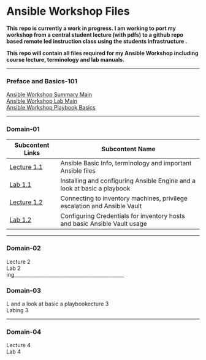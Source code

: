 # Ansible Workshop Files

**This repo is currently a work in progress. I am working to port my workshop from a central student lecture (with pdfs) to a github repo based remote led instruction class using the students infrastructure .**

**This repo will contain all files required for my Ansible Workshop including course lecture, terminology and lab manuals.**

_____________________________________________
### Preface and Basics-101
[Ansible Workshop Summary Main](/docs/WORKSHOP-MAIN.md#ansible-workshop--ansible-basics)<br>
[Ansible Workshop Lab Main](/docs/LAB-MAIN.md#lab-main)<br>
[Ansible Workshop Playbook Basics](/docs/PLAY-BASICS-MAIN.md)<br>
_____________________________________________
### Domain-01
| Subcontent Links | Subcontent Name |
|------------|-----------------|
|[Lecture 1.1](/docs/LECTURE1.1-MAIN.md)<br> | Ansible Basic Info, terminology and important Ansible files |
|[Lab 1.1 ](/docs/LAB1.1-MAIN.md) | Installing and configuring Ansible Engine and a look at basic a playbook |
|[Lecture 1.2](/docs/LECTURE1.2-MAIN.md)| Connecting to inventory machines, privilege escalation and Ansible Vault |
|[Lab 1.2](/docs/LAB1.2-MAIN.md) | Configuring Credentials for inventory hosts and basic Ansible Vault usage |
_____________________________________________
### Domain-02
Lecture 2<br>
Lab 2<br>ing_____________________________________________
### Domain-03
L and a look at basic a playbookecture 3<br>
Labing 3<br>
_____________________________________________
### Domain-04
Lecture 4<br>
Lab 4<br>




